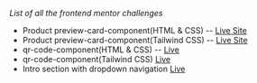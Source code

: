 *List of all the frontend mentor challenges*
- Product preview-card-component(HTML & CSS) -- [Live Site](https://frontend-mentor-challenges-sooty.vercel.app/product-preview-card-component-main/index.html)
- Product preview-card-component(Tailwind CSS) -- [Live Site](https://frontend-mentor-challenges-sooty.vercel.app/product-preview-card-component-tailwind/index.html)
- qr-code-component(HTML & CSS) -- [Live](https://frontend-mentor-challenges-sooty.vercel.app/qr-code-component/index.html)
- qr-code-component(Tailwind CSS) [Live](https://frontend-mentor-challenges-sooty.vercel.app/qr-code-component-tailwind/index.html)
- Intro section with dropdown navigation [Live](https://frontend-mentor-challenges-sooty.vercel.app/intro-section-with-dropdown-navigation-main/index.html)